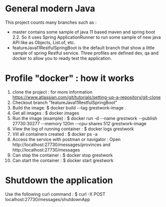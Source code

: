 # General modern Java
This project counts many branches such as :
- master contains some sample of java 11 based maven and spring boot 2.2.
So it uses Spring ApplicationRunner to run some sample of new java API like as Objects, List.of, etc.
- featureJava11RestfulSpringBoot is the default branch that show a little sample of spring Restful service.
Three profiles are defined dev, qa and docker to allow you to ready test the application.

# Profile "docker" : how it works 
1. clone the project : for more information https://www.atlassian.com/git/tutorials/setting-up-a-repository/git-clone
2. Checkout branch "featureJava11RestfulSpringBoot"
3. Build the image: 
   $ docker build --tag grestwork-image .
4. Get all images :
   $ docker images
5. Run the image (example) :
   $ docker run -d --name grestwork --publish 27730:30277 --memory 120m --cpu-shares 512 grestwork-image
6. View the log of running container :
   $ docker logs grestwork
7. Vill all containers created :
   $ docker ps -a
8. Access the service with postman or navigator :
   Open http://localhost:27730/messages/provinces and http://localhost:27730/messages
9. Can stop the container :
   $ docker stop grestwork
10. Can start the container :
   $ docker start grestwork

# Shutdown the application
Use the following curl command : 
$ curl -X POST localhost:27730/messages/shutdownApp
